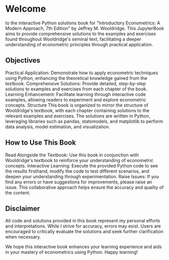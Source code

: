 # Welcome

to the  interactive Python solutions book for "Introductory Econometrics: A Modern Approach, 7th Edition" by Jeffrey M. Wooldridge. This JupyterBook aims to provide comprehensive solutions to the examples and exercises found throughout Wooldridge's seminal text, facilitating a deeper understanding of econometric principles through practical application.

## Objectives

Practical Application: Demonstrate how to apply econometric techniques using Python, enhancing the theoretical knowledge gained from the textbook.
Comprehensive Solutions: Provide detailed, step-by-step solutions to examples and exercises from each chapter of the book.
Learning Enhancement: Facilitate learning through interactive code examples, allowing readers to experiment and explore econometric concepts.
Structure
This book is organized to mirror the structure of Wooldridge's textbook, with each chapter containing solutions to the relevant examples and exercises. The solutions are written in Python, leveraging libraries such as pandas, statsmodels, and matplotlib to perform data analysis, model estimation, and visualization.

## How to Use This Book

Read Alongside the Textbook: Use this book in conjunction with Wooldridge's textbook to reinforce your understanding of econometric concepts.
Interactive Learning: Execute the provided Python code to see the results firsthand, modify the code to test different scenarios, and deepen your understanding through experimentation.
Raise Issues: If you find any errors or have suggestions for improvements, please raise an issue. This collaborative approach helps ensure the accuracy and quality of the content.

## Disclaimer

All code and solutions provided in this book represent my personal efforts and interpretations. While I strive for accuracy, errors may exist. Users are encouraged to critically evaluate the solutions and seek further clarification when necessary.

We hope this interactive book enhances your learning experience and aids in your mastery of econometrics using Python. Happy learning!

```{tableofcontents}
```
